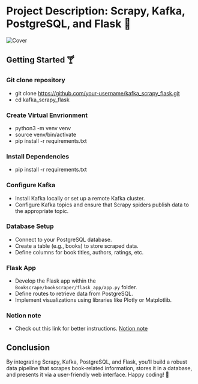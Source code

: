 # Project Description: Scrapy, Kafka, PostgreSQL, and Flask 🍷

![Cover](https://wallpapercave.com/wp/wp1828905.png)

## Getting Started 🍸

### Git clone repository
- git clone https://github.com/your-username/kafka_scrapy_flask.git
- cd kafka_scrapy_flask

### Create Virtual Envrionment
- python3 -m venv venv
- source venv/bin/activate
- pip install -r requirements.txt

### Install Dependencies 
- pip install -r requirements.txt

### Configure Kafka
- Install Kafka locally or set up a remote Kafka cluster.
- Configure Kafka topics and ensure that Scrapy spiders publish data to the appropriate topic.

### Database Setup
- Connect to your PostgreSQL database.
- Create a table (e.g., books) to store scraped data.
- Define columns for book titles, authors, ratings, etc.

### Flask App 
- Develop the Flask app within the `Bookscrape/bookscraper/flask_app/app.py` folder.
- Define routes to retrieve data from PostgreSQL.
- Implement visualizations using libraries like Plotly or Matplotlib.

### Notion note
- Check out this link for better instructions.
[Notion note](https://www.notion.so/Web-Scraping-Project-21b7fad43567476fa3016ed875cbcfb6?pvs=4)

## Conclusion
By integrating Scrapy, Kafka, PostgreSQL, and Flask, you’ll build a robust data pipeline that scrapes book-related information, stores it in a database, and presents it via a user-friendly web interface. Happy coding! 🚀

